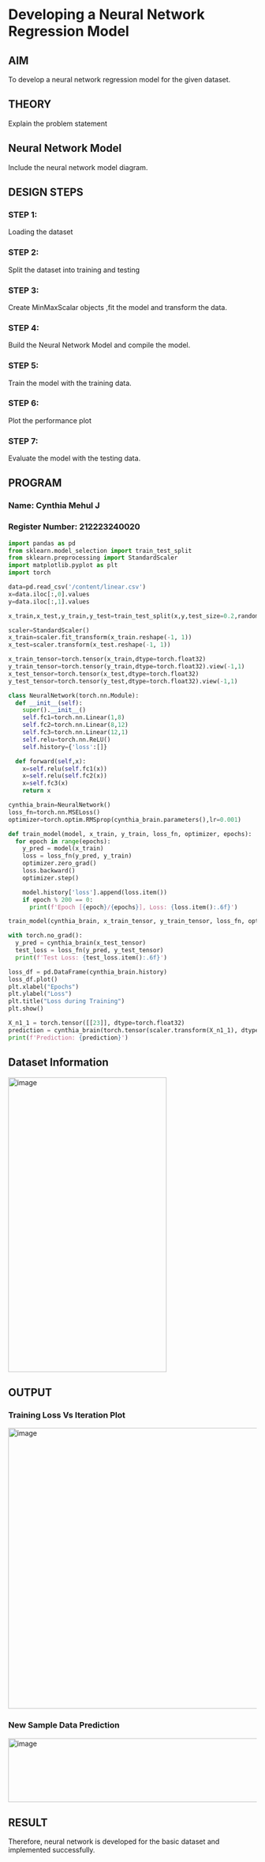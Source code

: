 # Developing a Neural Network Regression Model

## AIM

To develop a neural network regression model for the given dataset.

## THEORY

Explain the problem statement

## Neural Network Model

Include the neural network model diagram.

## DESIGN STEPS

### STEP 1:

Loading the dataset

### STEP 2:

Split the dataset into training and testing

### STEP 3:

Create MinMaxScalar objects ,fit the model and transform the data.

### STEP 4:

Build the Neural Network Model and compile the model.

### STEP 5:

Train the model with the training data.

### STEP 6:

Plot the performance plot

### STEP 7:

Evaluate the model with the testing data.

## PROGRAM
### Name: Cynthia Mehul J
### Register Number: 212223240020

```python
import pandas as pd
from sklearn.model_selection import train_test_split
from sklearn.preprocessing import StandardScaler
import matplotlib.pyplot as plt 
import torch

data=pd.read_csv('/content/linear.csv')
x=data.iloc[:,0].values
y=data.iloc[:,1].values

x_train,x_test,y_train,y_test=train_test_split(x,y,test_size=0.2,random_state=42)

scaler=StandardScaler()
x_train=scaler.fit_transform(x_train.reshape(-1, 1))
x_test=scaler.transform(x_test.reshape(-1, 1))

x_train_tensor=torch.tensor(x_train,dtype=torch.float32)
y_train_tensor=torch.tensor(y_train,dtype=torch.float32).view(-1,1)
x_test_tensor=torch.tensor(x_test,dtype=torch.float32)
y_test_tensor=torch.tensor(y_test,dtype=torch.float32).view(-1,1)

class NeuralNetwork(torch.nn.Module):
  def __init__(self):
    super().__init__()
    self.fc1=torch.nn.Linear(1,8)
    self.fc2=torch.nn.Linear(8,12)
    self.fc3=torch.nn.Linear(12,1)
    self.relu=torch.nn.ReLU()
    self.history={'loss':[]}

  def forward(self,x):
    x=self.relu(self.fc1(x))
    x=self.relu(self.fc2(x))
    x=self.fc3(x)
    return x

cynthia_brain=NeuralNetwork()
loss_fn=torch.nn.MSELoss()
optimizer=torch.optim.RMSprop(cynthia_brain.parameters(),lr=0.001)

def train_model(model, x_train, y_train, loss_fn, optimizer, epochs):
  for epoch in range(epochs):
    y_pred = model(x_train)
    loss = loss_fn(y_pred, y_train)
    optimizer.zero_grad()
    loss.backward()
    optimizer.step()

    model.history['loss'].append(loss.item())
    if epoch % 200 == 0:
      print(f'Epoch [{epoch}/{epochs}], Loss: {loss.item():.6f}')

train_model(cynthia_brain, x_train_tensor, y_train_tensor, loss_fn, optimizer,1500)

with torch.no_grad():
  y_pred = cynthia_brain(x_test_tensor)
  test_loss = loss_fn(y_pred, y_test_tensor)
  print(f'Test Loss: {test_loss.item():.6f}')

loss_df = pd.DataFrame(cynthia_brain.history)
loss_df.plot()
plt.xlabel("Epochs")
plt.ylabel("Loss")
plt.title("Loss during Training")
plt.show()

X_n1_1 = torch.tensor([[23]], dtype=torch.float32)
prediction = cynthia_brain(torch.tensor(scaler.transform(X_n1_1), dtype=torch.float32)).item()
print(f'Prediction: {prediction}')
```
## Dataset Information

<img width="321" height="596" alt="image" src="https://github.com/user-attachments/assets/bf395273-a0c8-4c5f-9f15-5ef5cc07f324" />

## OUTPUT

### Training Loss Vs Iteration Plot

<img width="747" height="568" alt="image" src="https://github.com/user-attachments/assets/9d814f1a-8872-4c5c-9af9-191c3713de03" />

### New Sample Data Prediction

<img width="924" height="129" alt="image" src="https://github.com/user-attachments/assets/be466e90-0714-4f4e-9dca-8a391fb8615c" />

## RESULT
Therefore, neural network is developed for the basic dataset and implemented successfully. 
